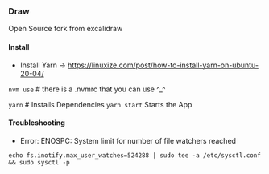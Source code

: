 ### Draw

Open Source fork from excalidraw

#### Install

- Install Yarn -> https://linuxize.com/post/how-to-install-yarn-on-ubuntu-20-04/

```nvm use``` # there is a .nvmrc that you can use ^_^

```yarn``` # Installs Dependencies
```yarn start``` Starts the App

#### Troubleshooting

- Error: ENOSPC: System limit for number of file watchers reached

```echo fs.inotify.max_user_watches=524288 | sudo tee -a /etc/sysctl.conf && sudo sysctl -p```
